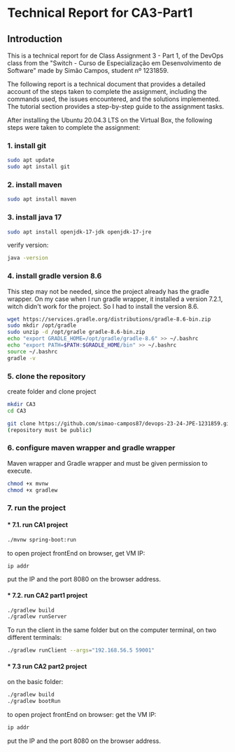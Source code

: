 # Technical Report for CA3-Part1

## Introduction

This is a technical report for de Class Assignment 3 - Part 1, of the DevOps class from the "Switch - Curso de Especialização em Desenvolvimento de Software" made by Simão Campos, student nº 1231859.

The following report is a technical document that provides a detailed account of the steps taken to complete the assignment, including the commands used, the issues encountered, and the solutions implemented. The tutorial section provides a step-by-step guide to the assignment tasks.

After installing the Ubuntu 20.04.3 LTS on the Virtual Box, the following steps were taken to complete the assignment:

### 1. install git
```bash
sudo apt update
sudo apt install git
```

### 2. install maven
```bash
sudo apt install maven
```
### 3. install java 17
```bash
sudo apt install openjdk-17-jdk openjdk-17-jre
```
verify version:
```bash
java -version
```

### 4. install gradle version 8.6
This step may not be needed, since the project already has the gradle wrapper. On my case when I run gradle wrapper, it installed a version 7.2.1, witch didn't work for the project. So I had to install the version 8.6.
```bash
wget https://services.gradle.org/distributions/gradle-8.6-bin.zip
sudo mkdir /opt/gradle
sudo unzip -d /opt/gradle gradle-8.6-bin.zip
echo "export GRADLE_HOME=/opt/gradle/gradle-8.6" >> ~/.bashrc
echo "export PATH=$PATH:$GRADLE_HOME/bin" >> ~/.bashrc
source ~/.bashrc
gradle -v
```

### 5. clone the repository
create folder and clone project
```bash
mkdir CA3
cd CA3

git clone https://github.com/simao-campos87/devops-23-24-JPE-1231859.git
(repository must be public)
```

### 6. configure maven wrapper and gradle wrapper

Maven wrapper and Gradle wrapper and must be given permission to execute.
```bash
chmod +x mvnw
chmod +x gradlew
```

### 7. run the project
#### * 7.1. run CA1 project
```bash
./mvnw spring-boot:run
```

to open project frontEnd on browser, get VM IP:
```bash
ip addr
```
put the IP and the port 8080 on the browser address.

#### * 7.2. run CA2 part1 project
```bash
./gradlew build
./gradlew runServer
```

To run the client in the same folder but on the computer terminal, on two different terminals:
```bash
./gradlew runClient --args="192.168.56.5 59001" 
```

#### * 7.3 run CA2 part2 project

on the basic folder:
```bash
./gradlew build
./gradlew bootRun
```
to open project frontEnd on browser:
get the VM IP:
```bash
ip addr
```
put the IP and the port 8080 on the browser address.


